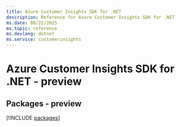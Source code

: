 ```yaml
---
title: Azure Customer Insights SDK for .NET
description: Reference for Azure Customer Insights SDK for .NET
ms.date: 08/22/2025
ms.topic: reference
ms.devlang: dotnet
ms.service: customerinsights
---
```

# Azure Customer Insights SDK for .NET - preview
## Packages - preview
[!INCLUDE [packages](customer-insights-index.md)]